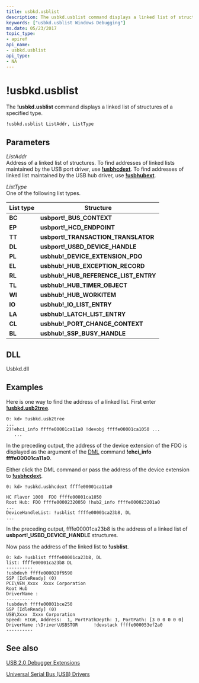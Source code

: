 ```yaml
---
title: usbkd.usblist
description: The usbkd.usblist command displays a linked list of structures of a specified type.
keywords: ["usbkd.usblist Windows Debugging"]
ms.date: 05/23/2017
topic_type:
- apiref
api_name:
- usbkd.usblist
api_type:
- NA
---
```


# !usbkd.usblist


The **!usbkd.usblist** command displays a linked list of structures of a specified type.

```dbgcmd
!usbkd.usblist ListAddr, ListType
```

## <span id="ddk__devobj_dbg"></span><span id="DDK__DEVOBJ_DBG"></span>Parameters


<span id="_______ListAddr______"></span><span id="_______listaddr______"></span><span id="_______LISTADDR______"></span> *ListAddr*   
Address of a linked list of structures. To find addresses of linked lists maintained by the USB port driver, use [**!usbhcdext**](-usbkd-usbhcdext.md). To find addresses of linked list maintained by the USB hub driver, use [**!usbhubext**](-usbkd-usbhubext.md).

<span id="_______ListType______"></span><span id="_______listtype______"></span><span id="_______LISTTYPE______"></span> *ListType*   
One of the following list types.

| List type | Structure                                |
|-----------|------------------------------------------|
| **BC**    | **usbport!\_BUS\_CONTEXT**               |
| **EP**    | **usbport!\_HCD\_ENDPOINT**              |
| **TT**    | **usbport!\_TRANSACTION\_TRANSLATOR**    |
| **DL**    | **usbport!\_USBD\_DEVICE\_HANDLE**       |
| **PL**    | **usbhub!\_DEVICE\_EXTENSION\_PDO**      |
| **EL**    | **usbhub!\_HUB\_EXCEPTION\_RECORD**      |
| **RL**    | **usbhub!\_HUB\_REFERENCE\_LIST\_ENTRY** |
| **TL**    | **usbhub!\_HUB\_TIMER\_OBJECT**          |
| **WI**    | **usbhub!\_HUB\_WORKITEM**               |
| **IO**    | **usbhub!\_IO\_LIST\_ENTRY**             |
| **LA**    | **usbhub!\_LATCH\_LIST\_ENTRY**          |
| **CL**    | **usbhub!\_PORT\_CHANGE\_CONTEXT**       |
| **BL**    | **usbhub!\_SSP\_BUSY\_HANDLE**           |

 

## <span id="DLL"></span><span id="dll"></span>DLL


Usbkd.dll

## Examples

Here is one way to find the address of a linked list. First enter [**!usbkd.usb2tree**](-usbkd-usb2tree.md).

```dbgcmd
0: kd> !usbkd.usb2tree
...
2)!ehci_info ffffe00001ca11a0 !devobj ffffe00001ca1050 ...
   ...
```

In the preceding output, the address of the device extension of the FDO is displayed as the argument of the [DML](debugger-markup-language-commands.md) command **!ehci\_info ffffe00001ca11a0**.

Either click the DML command or pass the address of the device extension to [**!usbhcdext**](-usbkd-usbhcdext.md).

```dbgcmd
0: kd> !usbkd.usbhcdext ffffe00001ca11a0

HC Flavor 1000  FDO ffffe00001ca1050
Root Hub: FDO ffffe00002320050 !hub2_info ffffe000023201a0
...
DeviceHandleList: !usblist ffffe00001ca23b8, DL
...
```

In the preceding output, ffffe00001ca23b8 is the address of a linked list of **usbport!\_USBD\_DEVICE\_HANDLE** structures.

Now pass the address of the linked list to **!usblist**.

```dbgcmd
0: kd> !usblist ffffe00001ca23b8, DL
list: ffffe00001ca23b8 DL
----------
!usbdevh ffffe000020f9590
SSP [IdleReady] (0)
PCI\VEN_Xxxx  Xxxx Corporation
Root Hub
DriverName :  
----------
!usbdevh ffffe00001bce250
SSP [IdleReady] (0)
USB\Xxxx  Xxxx Corporation
Speed: HIGH, Address:  1, PortPathDepth: 1, PortPath: [3 0 0 0 0 0]
DriverName :\Driver\USBSTOR      !devstack ffffe000053ef2a0
----------
```

## <span id="see_also"></span>See also


[USB 2.0 Debugger Extensions](usb-2-0-extensions.md)

[Universal Serial Bus (USB) Drivers](../usbcon/index.md)

 

